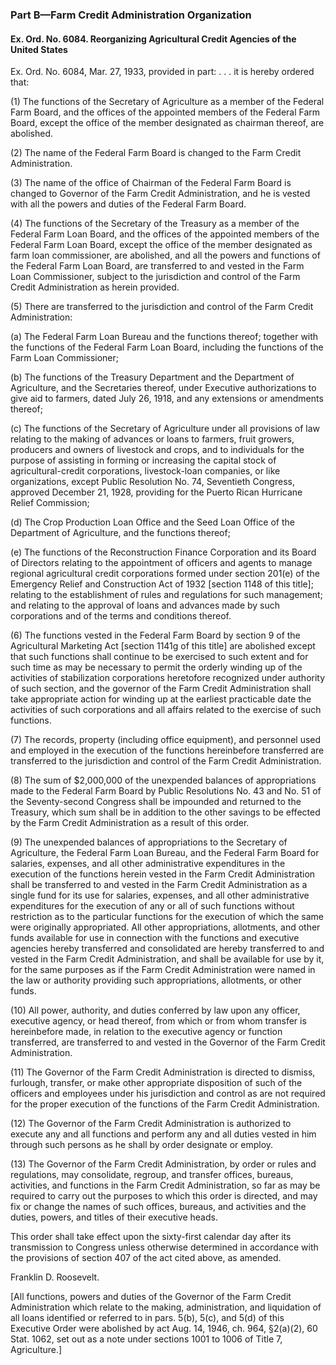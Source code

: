 ### Part B—Farm Credit Administration Organization ###

#### Ex. Ord. No. 6084. Reorganizing Agricultural Credit Agencies of the United States ####

Ex. Ord. No. 6084, Mar. 27, 1933, provided in part: . . . it is hereby ordered that:

(1) The functions of the Secretary of Agriculture as a member of the Federal Farm Board, and the offices of the appointed members of the Federal Farm Board, except the office of the member designated as chairman thereof, are abolished.

(2) The name of the Federal Farm Board is changed to the Farm Credit Administration.

(3) The name of the office of Chairman of the Federal Farm Board is changed to Governor of the Farm Credit Administration, and he is vested with all the powers and duties of the Federal Farm Board.

(4) The functions of the Secretary of the Treasury as a member of the Federal Farm Loan Board, and the offices of the appointed members of the Federal Farm Loan Board, except the office of the member designated as farm loan commissioner, are abolished, and all the powers and functions of the Federal Farm Loan Board, are transferred to and vested in the Farm Loan Commissioner, subject to the jurisdiction and control of the Farm Credit Administration as herein provided.

(5) There are transferred to the jurisdiction and control of the Farm Credit Administration:

(a) The Federal Farm Loan Bureau and the functions thereof; together with the functions of the Federal Farm Loan Board, including the functions of the Farm Loan Commissioner;

(b) The functions of the Treasury Department and the Department of Agriculture, and the Secretaries thereof, under Executive authorizations to give aid to farmers, dated July 26, 1918, and any extensions or amendments thereof;

(c) The functions of the Secretary of Agriculture under all provisions of law relating to the making of advances or loans to farmers, fruit growers, producers and owners of livestock and crops, and to individuals for the purpose of assisting in forming or increasing the capital stock of agricultural-credit corporations, livestock-loan companies, or like organizations, except Public Resolution No. 74, Seventieth Congress, approved December 21, 1928, providing for the Puerto Rican Hurricane Relief Commission;

(d) The Crop Production Loan Office and the Seed Loan Office of the Department of Agriculture, and the functions thereof;

(e) The functions of the Reconstruction Finance Corporation and its Board of Directors relating to the appointment of officers and agents to manage regional agricultural credit corporations formed under section 201(e) of the Emergency Relief and Construction Act of 1932 [section 1148 of this title]; relating to the establishment of rules and regulations for such management; and relating to the approval of loans and advances made by such corporations and of the terms and conditions thereof.

(6) The functions vested in the Federal Farm Board by section 9 of the Agricultural Marketing Act [section 1141g of this title] are abolished except that such functions shall continue to be exercised to such extent and for such time as may be necessary to permit the orderly winding up of the activities of stabilization corporations heretofore recognized under authority of such section, and the governor of the Farm Credit Administration shall take appropriate action for winding up at the earliest practicable date the activities of such corporations and all affairs related to the exercise of such functions.

(7) The records, property (including office equipment), and personnel used and employed in the execution of the functions hereinbefore transferred are transferred to the jurisdiction and control of the Farm Credit Administration.

(8) The sum of $2,000,000 of the unexpended balances of appropriations made to the Federal Farm Board by Public Resolutions No. 43 and No. 51 of the Seventy-second Congress shall be impounded and returned to the Treasury, which sum shall be in addition to the other savings to be effected by the Farm Credit Administration as a result of this order.

(9) The unexpended balances of appropriations to the Secretary of Agriculture, the Federal Farm Loan Bureau, and the Federal Farm Board for salaries, expenses, and all other administrative expenditures in the execution of the functions herein vested in the Farm Credit Administration shall be transferred to and vested in the Farm Credit Administration as a single fund for its use for salaries, expenses, and all other administrative expenditures for the execution of any or all of such functions without restriction as to the particular functions for the execution of which the same were originally appropriated. All other appropriations, allotments, and other funds available for use in connection with the functions and executive agencies hereby transferred and consolidated are hereby transferred to and vested in the Farm Credit Administration, and shall be available for use by it, for the same purposes as if the Farm Credit Administration were named in the law or authority providing such appropriations, allotments, or other funds.

(10) All power, authority, and duties conferred by law upon any officer, executive agency, or head thereof, from which or from whom transfer is hereinbefore made, in relation to the executive agency or function transferred, are transferred to and vested in the Governor of the Farm Credit Administration.

(11) The Governor of the Farm Credit Administration is directed to dismiss, furlough, transfer, or make other appropriate disposition of such of the officers and employees under his jurisdiction and control as are not required for the proper execution of the functions of the Farm Credit Administration.

(12) The Governor of the Farm Credit Administration is authorized to execute any and all functions and perform any and all duties vested in him through such persons as he shall by order designate or employ.

(13) The Governor of the Farm Credit Administration, by order or rules and regulations, may consolidate, regroup, and transfer offices, bureaus, activities, and functions in the Farm Credit Administration, so far as may be required to carry out the purposes to which this order is directed, and may fix or change the names of such offices, bureaus, and activities and the duties, powers, and titles of their executive heads.

This order shall take effect upon the sixty-first calendar day after its transmission to Congress unless otherwise determined in accordance with the provisions of section 407 of the act cited above, as amended.

Franklin D. Roosevelt.

[All functions, powers and duties of the Governor of the Farm Credit Administration which relate to the making, administration, and liquidation of all loans identified or referred to in pars. 5(b), 5(c), and 5(d) of this Executive Order were abolished by act Aug. 14, 1946, ch. 964, §2(a)(2), 60 Stat. 1062, set out as a note under sections 1001 to 1006 of Title 7, Agriculture.]